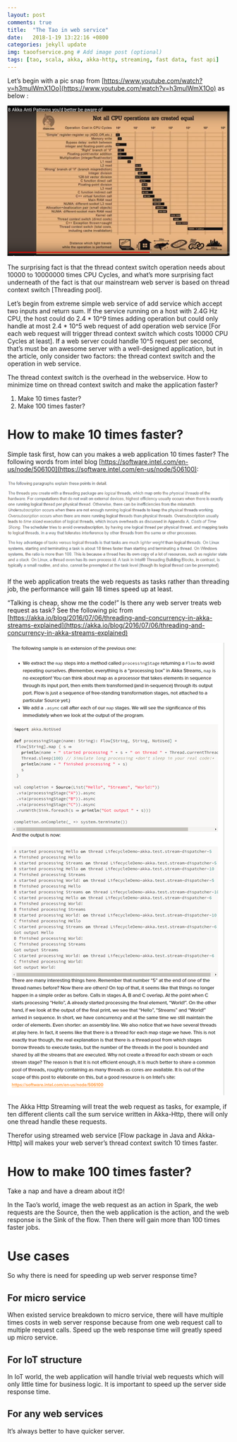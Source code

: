 ```yaml
---
layout: post
comments: true
title:  "The Tao in web service"
date:   2018-1-19 13:22:16 +0800
categories: jekyll update
img: taoofservice.png # Add image post (optional)
tags: [tao, scala, akka, akka-http, streaming, fast data, fast api]
---
```


Let’s begin with a pic snap from [https://www.youtube.com/watch?v=h3mulWmX1Oo](https://www.youtube.com/watch?v=h3mulWmX1Oo) as below :

![cpu cost](/media/TaoOfWebservice/cpu.png)


The surprising fact is that the thread context switch operation needs about 10000 to 10000000 times CPU Cycles, and what’s more surprising fact underneath of the fact is that our mainstream web server is based on thread context switch [Threading pool].

Let’s begin from extreme simple web service of add service which accept two inputs and return sum. If the service running on a host with 2.4G Hz CPU, the host could do 2.4 * 10^9 times adding operation but could only handle at most 2.4 * 10^5 web request of add operation web service [For each web request will trigger thread context switch which costs 10000 CPU Cycles at least]. If a web server could handle 10^5 request per second, that’s must be an awesome server with a well-designed application, but in the article, only consider two factors: the thread context switch and the operation in web service.

The thread context switch is the overhead in the webservice. How to minimize time on thread context switch and make the application faster?
1.  Make 10 times faster?
2.  Make 100 times faster?

# How to make 10 times faster?
Simple task first, how can you makes a web application 10 times faster?
The following words from intel blog [https://software.intel.com/en-us/node/506100](https://software.intel.com/en-us/node/506100):

![intel](/media/TaoOfWebservice/intel.png)

If the web application treats the web requests as tasks rather than threading job, the performance will gain 18 times speed up at least. 

“Talking is cheap, show me the code!” Is there any web server treats web request as task?
See the following pic from [https://akka.io/blog/2016/07/06/threading-and-concurrency-in-akka-streams-explained](https://akka.io/blog/2016/07/06/threading-and-concurrency-in-akka-streams-explained)

![thread in akka](/media/TaoOfWebservice/threadingInAkka.png)

The Akka Http Streaming will treat the web request as tasks, for example, if ten different clients call the sum service written in Akka-Http, there will only one thread handle these requests. 

Therefor using streamed web service [Flow package in Java and Akka-Http] will makes your web server’s thread context switch 10 times faster.

# How to make 100 times faster? 

Take a nap and have a dream about it😊! 

In the Tao’s world, image the web request as an action in Spark, the web requests are the Source, then the web application is the action, and the web response is the Sink of the flow. Then there will gain more than 100 times faster jobs.

# Use cases

So why there is need for speeding up web server response time? 

## For micro service 
When existed service breakdown to micro service, there will have multiple times costs in web server response because from one web request call to multiple request calls. Speed up the web response time will greatly speed up micro service.

## For IoT structure
In IoT world, the web application will handle trivial web requests which will only little time for business logic. It is important to speed up the server side response time.

## For any web services
It’s always better to have quicker server. 




[jekyll-docs]: https://jekyllrb.com/docs/home
[jekyll-gh]:   https://github.com/jekyll/jekyll
[jekyll-talk]: https://talk.jekyllrb.com/
